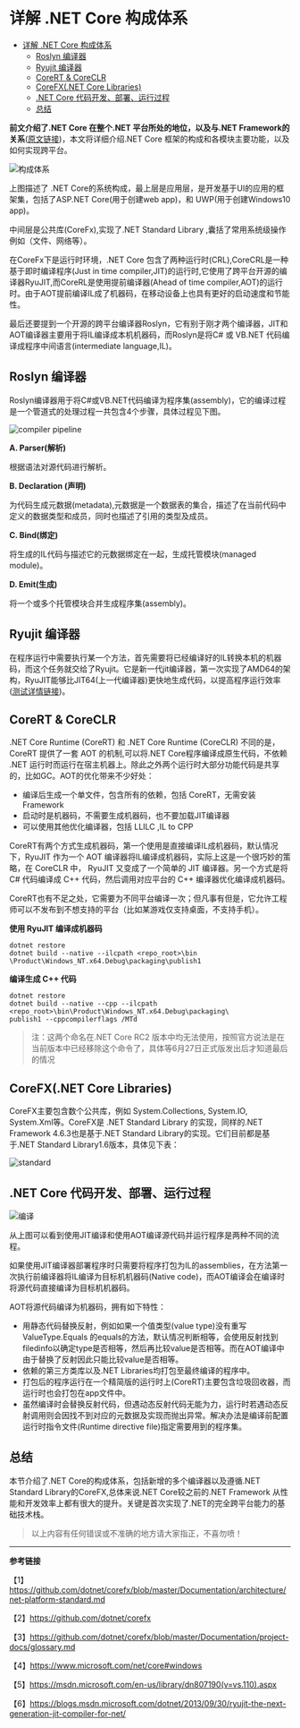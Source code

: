 # 详解 .NET Core 构成体系

<!-- TOC depthFrom:1 depthTo:6 withLinks:1 updateOnSave:1 orderedList:0 -->

- [详解 .NET Core 构成体系](#详解-net-core-构成体系)
	- [Roslyn 编译器](#roslyn-编译器)
	- [Ryujit 编译器](#ryujit-编译器)
	- [CoreRT & CoreCLR](#corert-coreclr)
	- [CoreFX(.NET Core Libraries)](#corefxnet-core-libraries)
	- [.NET Core 代码开发、部署、运行过程](#net-core-代码开发部署运行过程)
	- [总结](#总结)

<!-- /TOC -->


**前文介绍了.NET Core 在整个.NET 平台所处的地位，以及与.NET Framework的关系**([原文链接](http://www.cnblogs.com/vipyoumay/p/5603928.html))，本文将详细介绍.NET Core 框架的构成和各模块主要功能，以及如何实现跨平台。

![构成体系](http://qiniu.xdpie.com/7016f04d0ddfacd104e1f43a703b0f39.png?imageView2/2/w/700)

上图描述了 .NET Core的系统构成，最上层是应用层，是开发基于UI的应用的框架集，包括了ASP.NET Core(用于创建web app)，和 UWP(用于创建Windows10 app)。

中间层是公共库(CoreFx),实现了.NET Standard Library ,囊括了常用系统级操作例如（文件、网络等）。

在CoreFx下是运行时环境，.NET Core 包含了两种运行时(CRL),CoreCRL是一种基于即时编译程序(Just in time compiler,JIT)的运行时,它使用了跨平台开源的编译器RyuJIT,而CoreRL是使用提前编译器(Ahead of time compiler,AOT)的运行时。由于AOT提前编译IL成了机器码，在移动设备上也具有更好的启动速度和节能性。

最后还要提到一个开源的跨平台编译器Roslyn，它有别于刚才两个编译器，JIT和AOT编译器主要用于将IL编译成本机机器码，而Roslyn是将C# 或 VB.NET 代码编译成程序中间语言(intermediate language,IL)。

## Roslyn 编译器
Roslyn编译器用于将C#或VB.NET代码编译为程序集(assembly)，它的编译过程是一个管道式的处理过程一共包含4个步骤，具体过程见下图。

![compiler pipeline](http://qiniu.xdpie.com/67c85d7cd5052d62769327d5ba605df3.png?imageView2/2/w/700)


**A. Parser(解析)**

根据语法对源代码进行解析。

**B. Declaration (声明)**

为代码生成元数据(metadata),元数据是一个数据表的集合，描述了在当前代码中定义的数据类型和成员，同时也描述了引用的类型及成员。

**C. Bind(绑定)**

将生成的IL代码与描述它的元数据绑定在一起，生成托管模块(managed module)。

**D. Emit(生成)**

将一个或多个托管模块合并生成程序集(assembly)。

## Ryujit 编译器
在程序运行中需要执行某一个方法，首先需要将已经编译好的IL转换本机的机器码，而这个任务就交给了Ryujit。它是新一代jit编译器，第一次实现了AMD64的架构，RyuJIT能够比JIT64(上一代编译器)更快地生成代码，以提高程序运行效率([测试详情链接](测试详情链接))。

## CoreRT & CoreCLR
.NET Core Runtime (CoreRT) 和 .NET Core Runtime (CoreCLR) 不同的是，CoreRT 提供了一套
AOT 的机制,可以将.NET Core程序编译成原生代码，不依赖 .NET 运行时而运行在宿主机器上。除此之外两个运行时大部分功能代码是共享的，比如GC。AOT的优化带来不少好处：

* 编译后生成一个单文件，包含所有的依赖，包括 CoreRT，无需安装Framework
* 启动时是机器码，不需要生成机器码，也不要加载JIT编译器
* 可以使用其他优化编译器，包括 LLILC ,IL to CPP

CoreRT有两个方式生成机器码，第一个使用是直接编译IL成机器码，默认情况下，RyuJIT 作为一个 AOT 编译器将IL编译成机器码，实际上这是一个很巧妙的策略，在 CoreCLR 中， RyuJIT 又变成了一个简单的 JIT 编译器。另一个方式是将 C# 代码编译成 C++ 代码，然后调用对应平台的 C++ 编译器优化编译成机器码。

CoreRT也有不足之处，它需要为不同平台编译一次；但凡事有但是，它允许工程师可以不发布到不想支持的平台（比如某游戏仅支持桌面，不支持手机）。

**使用 RyuJIT 编译成机器码**

```
dotnet restore
dotnet build --native --ilcpath <repo_root>\bin
\Product\Windows_NT.x64.Debug\packaging\publish1
```

**编译生成 C++ 代码**

```
dotnet restore
dotnet build --native --cpp --ilcpath <repo_root>\bin\Product\Windows_NT.x64.Debug\packaging\
publish1 --cppcompilerflags /MTd

```

>注：这两个命名在.NET Core RC2 版本中均无法使用，按照官方说法是在当前版本中已经移除这个命令了，具体等6月27日正式版发出后才知道最后的情况

## CoreFX(.NET Core Libraries)
CoreFX主要包含数个公共库，例如  System.Collections, System.IO, System.Xml等。CoreFX是 .NET Standard Library 的实现，同样的.NET Framework 4.6.3也是基于.NET Standard Library的实现。它们目前都是基于.NET Standard Library1.6版本，具体见下表：

![standard](http://qiniu.xdpie.com/897d9d5723e96c5091dbc79c1e0d40a4.png?imageView2/2/w/700)

## .NET Core 代码开发、部署、运行过程

![编译](http://qiniu.xdpie.com/4f7a6e1f45ef53d6de5e2b9734515372.png?imageView2/2/w/700)

从上图可以看到使用JIT编译和使用AOT编译源代码并运行程序是两种不同的流程。

如果使用JIT编译器部署程序时只需要将程序打包为IL的assemblies，在方法第一次执行前编译器将IL编译为目标机机器码(Native code)，而AOT编译会在编译时将源代码直接编译为目标机机器码。

AOT将源代码编译为机器码，拥有如下特性：

* 用静态代码替换反射，例如如果一个值类型(value type)没有重写 ValueType.Equals 的equals的方法，默认情况判断相等，会使用反射找到filedinfo以确定type是否相等，然后再比较value是否相等。而在AOT编译中由于替换了反射因此只能比较value是否相等。
* 依赖的第三方类库以及.NET Libraries均打包至最终编译的程序中。
* 打包后的程序运行在一个精简版的运行时上(CoreRT)主要包含垃圾回收器，而运行时也会打包在app文件中。
* 虽然编译时会替换反射代码，但遇动态反射代码无能为力，运行时若遇动态反射调用则会因找不到对应的元数据及实现而抛出异常。解决办法是编译前配置运行时指令文件(Runtime directive file)指定需要用到的程序集。

## 总结

本节介绍了.NET Core的构成体系，包括新增的多个编译器以及遵循.NET Standard Library的CoreFX,总体来说.NET Core较之前的.NET Framework 从性能和开发效率上都有很大的提升。关键是首次实现了.NET的完全跨平台能力的基础技术栈。


> 以上内容有任何错误或不准确的地方请大家指正，不喜勿喷！

----

**参考链接**

【1】https://github.com/dotnet/corefx/blob/master/Documentation/architecture/net-platform-standard.md

【2】https://github.com/dotnet/corefx

【3】https://github.com/dotnet/corefx/blob/master/Documentation/project-docs/glossary.md

【4】https://www.microsoft.com/net/core#windows

【5】https://msdn.microsoft.com/en-us/library/dn807190(v=vs.110).aspx

【6】https://blogs.msdn.microsoft.com/dotnet/2013/09/30/ryujit-the-next-generation-jit-compiler-for-net/
